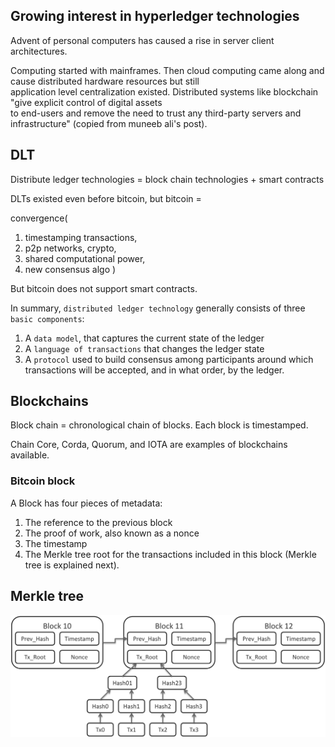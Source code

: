 ## Growing interest in hyperledger technologies
Advent of personal computers has caused a rise in server client architectures. 

Computing started with mainframes. Then cloud computing came along and cause distributed hardware resources but still \
application level centralization existed. Distributed systems like blockchain "give explicit control of digital assets \
to end-users and remove the need to trust any third-party servers and infrastructure" (copied from muneeb ali's post).

## DLT
Distribute ledger technologies = block chain technologies + smart contracts

DLTs existed even before bitcoin, but bitcoin =

convergence(
1. timestamping transactions, 
2. p2p networks, crypto,
3. shared computational power,
4. new consensus algo
)

But bitcoin does not support smart contracts.

In summary, `distributed ledger technology` generally consists of three `basic components`:

1. A `data model`, that captures the current state of the ledger
2. A `language of transactions` that changes the ledger state
3. A `protocol` used to build consensus among participants around which transactions will be accepted, and in what order, by the ledger.

## Blockchains
Block chain = chronological chain of blocks. Each block is timestamped.

Chain Core, Corda, Quorum, and IOTA are examples of blockchains available.

### Bitcoin block
A Block has four pieces of metadata:

1. The reference to the previous block
2. The proof of work, also known as a nonce
3. The timestamp
4. The Merkle tree root for the transactions included in this block (Merkle tree is explained next).

## Merkle tree
![Merkle tree](images/Bitcoin_Block_Data.png "Merkle tree")
